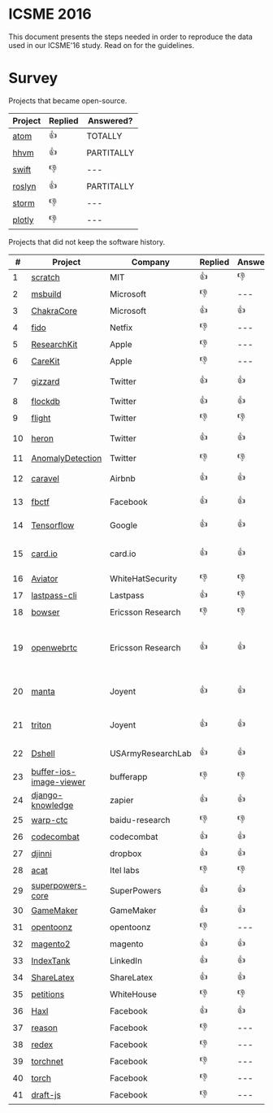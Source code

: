 # ICSME 2016

This document presents the steps needed in order to reproduce the data used in our ICSME'16 study. Read on for the guidelines.

# Survey

Projects that became open-source.

|Project|Replied|Answered?|
|-------|-------|---------|
|[atom](https://discuss.atom.io/t/studying-the-evolution-of-atoms-project/29581) | :thumbsup: | TOTALLY |
|[hhvm](https://github.com/facebook/hhvm/issues/7122) | :thumbsup: | PARTITALLY |
|[swift](http://permalink.gmane.org/gmane.comp.lang.swift.evolution/19859) | :thumbsdown: | --- |
|[roslyn](https://github.com/dotnet/roslyn/issues/11714) | :thumbsup: | PARTITALLY |
|[storm](https://mail-archives.apache.org/mod_mbox/storm-user/201606.mbox/browser) | :thumbsdown: | --- |
|[plotly](https://github.com/plotly/plotly.js/issues/712he) | :thumbsdown: | --- |

Projects that did not keep the software history.

|#|Project|Company|Replied|Answered?|Why?|
|-|-------|-------|-------|---------|----|
|1|[scratch](https://github.com/LLK/scratch-flash/issues/1112) | MIT | :thumbsup: | :thumbsdown: | ---|
|2|[msbuild](https://github.com/Microsoft/msbuild/issues/621) | Microsoft | :thumbsdown: | --- | --- |
|3|[ChakraCore](https://github.com/Microsoft/ChakraCore/issues/1280) | Microsoft | :thumbsup: | :thumbsup: | --- |
|4|[fido](https://github.com/Netflix/Fido/issues/23) | Netfix | :thumbsdown: | --- | --- |
|5|[ResearchKit](https://github.com/ResearchKit/ResearchKit/issues/682) | Apple | :thumbsdown: | --- | --- |
|6|[CareKit](https://github.com/carekit-apple/CareKit/issues/45) | Apple | :thumbsdown: | --- | --- |
|7|[gizzard](https://github.com/twitter/gizzard/issues/105) | Twitter | :thumbsup: | :thumbsup: | Does not apply. |
|8|[flockdb](https://github.com/twitter/flockdb/issues/103) | Twitter | :thumbsup: | :thumbsup: | No info. |
|9|[flight](https://github.com/flightjs/flight/issues/375) | Twitter | :thumbsdown: | :thumbsdown: | --- |
|10|[heron](https://github.com/twitter/heron/issues/1018) | Twitter | :thumbsup: | :thumbsup: | Confidential reasons |
|11|[AnomalyDetection](https://github.com/twitter/AnomalyDetection/issues/71) | Twitter | :thumbsdown: | :thumbsdown: | --- |
|12|[caravel](https://github.com/airbnb/caravel/issues/470) | Airbnb | :thumbsup: | :thumbsup: | Didn't need VCS. |
|13|[fbctf](https://github.com/facebook/fbctf/issues/49) | Facebook | :thumbsup: | :thumbsup: | Didn't need VCS |
|14|[Tensorflow](https://github.com/gustavopinto/migration-to-oss/blob/master/tensorflow.txt) | Google | :thumbsup: | :thumbsup: | Used other VCS. |
|15|[card.io](https://github.com/gustavopinto/migration-to-oss/blob/master/card.io.txt) | card.io | :thumbsup: | :thumbsup: | Refactoring. Legal reasons. |
|16|[Aviator](https://github.com/WhiteHatSecurity/Aviator/issues/80) | WhiteHatSecurity | :thumbsdown: | :thumbsdown: | --- |
|17|[lastpass-cli](https://github.com/lastpass/lastpass-cli/issues/174) | Lastpass | :thumbsup: | :thumbsdown: | --- |
|18|[bowser](https://github.com/EricssonResearch/bowser/issues/86) | Ericsson Research | :thumbsdown: | :thumbsdown: | --- |
|19|[openwebrtc](https://github.com/EricssonResearch/openwebrtc/issues/611) | Ericsson Research | :thumbsup: | :thumbsup: | Part of the project should remaing proprietary. |
|20|[manta](https://github.com/joyent/manta/issues/14) | Joyent | :thumbsup: | :thumbsup: | Private keys in the history. |
|21|[triton](https://github.com/joyent/triton/issues/202) | Joyent | :thumbsup: | :thumbsup: | Private keys in the history. |
|22|[Dshell](https://github.com/USArmyResearchLab/Dshell/issues/87) | USArmyResearchLab |  :thumbsup: | :thumbsup: | Didn't need VCS. |
|23|[buffer-ios-image-viewer](https://github.com/bufferapp/buffer-ios-image-viewer/issues/42) | bufferapp | :thumbsdown: |  :thumbsdown: | --- |
|24|[django-knowledge](https://github.com/zapier/django-knowledge/issues/70) | zapier | :thumbsup: | :thumbsup: | monolith app |
|25|[warp-ctc](https://github.com/baidu-research/warp-ctc/issues/42) | baidu-research | :thumbsdown:  | :thumbsdown: | --- |
|26|[codecombat](https://github.com/codecombat/codecombat/issues/3775) | codecombat | :thumbsup:  | :thumbsup: | --- |
|27|[djinni](https://github.com/dropbox/djinni/issues/253) | dropbox | :thumbsup:  | :thumbsup: | --- |
|28|[acat](https://github.com/01org/acat/issues/33) | Itel labs | :thumbsdown: | :thumbsdown: | --- |
|29|[superpowers-core](https://github.com/superpowers/superpowers-core/issues/143) | SuperPowers | :thumbsup: | :thumbsup: | --- |
|30|[GameMaker](https://github.com/gandrewstone/GameMaker/issues/2) | GameMaker | :thumbsup: | :thumbsup: | --- |
|31|[opentoonz](https://github.com/opentoonz/opentoonz/issues/640) | opentoonz | :thumbsdown: | --- | --- |
|32|[magento2](https://github.com/magento/magento2/issues/5654) | magento | :thumbsup: | :thumbsup: | --- |
|33|[IndexTank](https://github.com/linkedin/indextank-engine/issues/43) | LinkedIn | :thumbsup: | :thumbsup: | --- |
|34|[ShareLatex](https://github.com/sharelatex/web-sharelatex/issues/282) | ShareLatex | :thumbsup: | :thumbsup: | --- |
|35|[petitions](https://github.com/WhiteHouse/petitions/issues/108) | WhiteHouse | :thumbsdown: | :thumbsdown: | --- |
|36|[Haxl](https://github.com/facebook/Haxl/issues/52) | Facebook | :thumbsup: | :thumbsup: | --- |
|37|[reason](https://github.com/facebook/reason/issues/651) | Facebook | :thumbsdown: | --- | --- |
|38|[redex](https://github.com/facebook/redex/issues/164) | Facebook | :thumbsdown: | --- | --- |
|39|[torchnet](https://github.com/torchnet/torchnet/issues/28) | Facebook | :thumbsdown: | --- | --- |
|40|[torch](https://github.com/facebook/fb.resnet.torch/issues/86) | Facebook | :thumbsdown: | --- | --- |
|41|[draft-js](https://github.com/facebook/draft-js/issues/555) | Facebook | :thumbsdown: | --- | --- |
